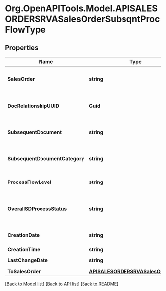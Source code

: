 # Org.OpenAPITools.Model.APISALESORDERSRVASalesOrderSubsqntProcFlowType

## Properties

Name | Type | Description | Notes
------------ | ------------- | ------------- | -------------
**SalesOrder** | **string** | Preceding sales and distribution document | [optional] 
**DocRelationshipUUID** | **Guid** | SD Unique Document Relationship Identification | [optional] 
**SubsequentDocument** | **string** | Subsequent Sales and Distribution Document | [optional] 
**SubsequentDocumentCategory** | **string** | Document Category of Subsequent Document | [optional] 
**ProcessFlowLevel** | **string** | Level of the document flow record | [optional] 
**OverallSDProcessStatus** | **string** | Overall Processing Status (Header/All Items) | [optional] 
**CreationDate** | **string** | Record Creation Date | [optional] 
**CreationTime** | **string** | Entry time | [optional] 
**LastChangeDate** | **string** | Last Changed On | [optional] 
**ToSalesOrder** | [**APISALESORDERSRVASalesOrderType**](APISALESORDERSRVASalesOrderType.md) |  | [optional] 

[[Back to Model list]](../README.md#documentation-for-models) [[Back to API list]](../README.md#documentation-for-api-endpoints) [[Back to README]](../README.md)

